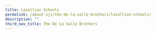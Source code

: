 ```yaml
---
title: Lasallian Schools
permalink: /about-sji/the-de-la-salle-brothers/lasallian-schools/
description: ""
third_nav_title: The De La Salle Brothers
---
```

